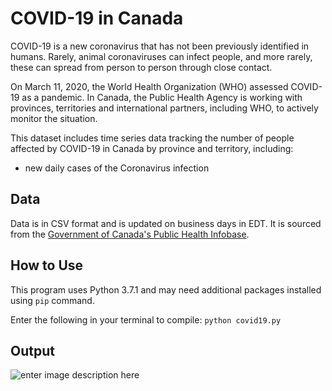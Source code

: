 ﻿# COVID-19 in Canada

COVID-19 is a new coronavirus that has not been previously identified in humans. Rarely, animal coronaviruses can infect people, and more rarely, these can spread from person to person through close contact.

On March 11, 2020, the World Health Organization (WHO) assessed COVID-19 as a pandemic. In Canada, the Public Health Agency is working with provinces, territories and international partners, including WHO, to actively monitor the situation. 

This dataset includes time series data tracking the number of people affected by COVID-19 in Canada by province and territory, including:

 - new daily cases of the Coronavirus infection 

## Data

Data is in CSV format and is updated on business days in EDT. It is sourced from the [Government of Canada's Public Health Infobase](https://health-infobase.canada.ca/covid-19/). 

## How to Use

This program uses Python 3.7.1 and may need additional packages installed using ```pip``` command.

Enter the following in your terminal to compile: 
```python covid19.py```

## Output
![enter image description here](https://imgur.com/mEKjgVY.jpg)

   

  



